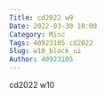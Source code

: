 ```yaml
---
Title: cd2022 w9
Date: 2022-03-30 10:00
Category: Misc
Tags: 40923105 cd2022
Slug: w10_block_ui
Author: 40923105
---
```


cd2022 w10

<!-- PELICAN_END_SUMMARY -->


